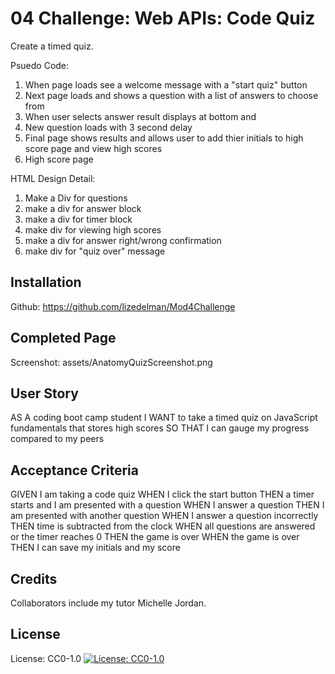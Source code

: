 # 04 Challenge: Web APIs: Code Quiz

Create a timed quiz.

Psuedo Code:

1. When page loads see a welcome message with a "start quiz" button
2. Next page loads and shows a question with a list of answers to choose from
3. When user selects answer result displays at bottom and
4. New question loads with 3 second delay
5. Final page shows results and allows user to add thier initials to high score page and view high scores
6. High score page

HTML Design Detail:

1. Make a Div for questions
2. make a div for answer block
3. make a div for timer block
4. make div for viewing high scores
5. make a div for answer right/wrong confirmation
6. make div for "quiz over" message

## Installation

Github: https://github.com/lizedelman/Mod4Challenge

## Completed Page

Screenshot: assets/AnatomyQuizScreenshot.png

## User Story

AS A coding boot camp student
I WANT to take a timed quiz on JavaScript fundamentals that stores high scores
SO THAT I can gauge my progress compared to my peers

## Acceptance Criteria

GIVEN I am taking a code quiz
WHEN I click the start button
THEN a timer starts and I am presented with a question
WHEN I answer a question
THEN I am presented with another question
WHEN I answer a question incorrectly
THEN time is subtracted from the clock
WHEN all questions are answered or the timer reaches 0
THEN the game is over
WHEN the game is over
THEN I can save my initials and my score

## Credits

Collaborators include my tutor Michelle Jordan.

## License

License: CC0-1.0
[![License: CC0-1.0](https://licensebuttons.net/l/zero/1.0/80x15.png)](http://creativecommons.org/publicdomain/zero/1.0/)
